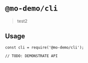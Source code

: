 # `@mo-demo/cli`

> test2

## Usage

```
const cli = require('@mo-demo/cli');

// TODO: DEMONSTRATE API
```
